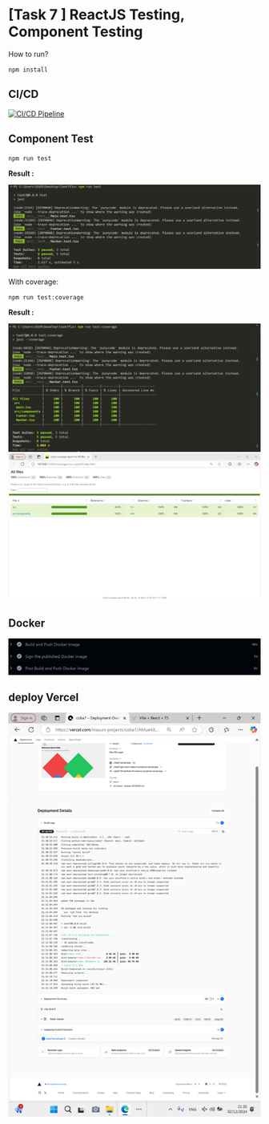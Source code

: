 # [Task 7 ] ReactJS Testing, Component Testing

How to run?
```shell
npm install
```

## CI/CD
[![CI/CD Pipeline](https://github.com/niasur/coba7/actions/workflows/main.yml/badge.svg)](https://github.com/niasur/coba7/actions/workflows/main.yml)

## Component Test
```
npm run test
```

**Result :**

![image](https://github.com/niasur/coba7/blob/main/src/assets/test.png)

With coverage:
```shell
npm run test:coverage
```

**Result :**

![image](https://github.com/niasur/coba7/blob/main/src/assets/coverage.png)
![image](https://github.com/niasur/coba7/blob/main/src/assets/report%20coverage.png)

## Docker

![image](https://github.com/niasur/coba7/blob/main/src/assets/docker%20hub.png)

## deploy Vercel

![image](https://github.com/niasur/coba7/blob/main/src/assets/deploy%20vercel.png)
